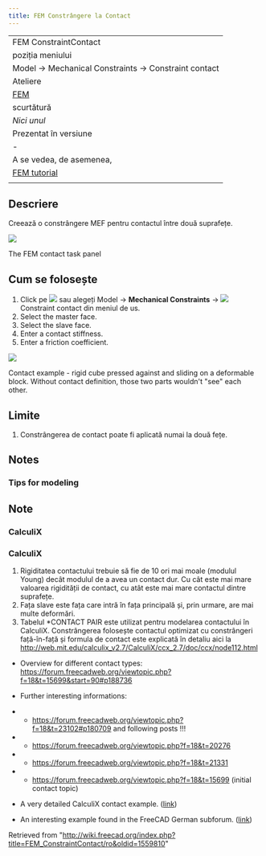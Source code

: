 ```yaml
---
title: FEM Constrângere la Contact
---
```


|                                                     |
| --------------------------------------------------- |
| FEM ConstraintContact                               |
| poziția meniului                                    |
| Model → Mechanical Constraints → Constraint contact |
| Ateliere                                            |
| [FEM](/FEM_Workbench/ro "FEM Workbench/ro")         |
| scurtătură                                          |
| _Nici unul_                                         |
| Prezentat în versiune                               |
| -                                                   |
| A se vedea, de asemenea,                            |
| [FEM tutorial](/FEM_tutorial/ro "FEM tutorial/ro")  |
|                                                     |

## Descriere

Creează o constrângere MEF pentru contactul între două suprafețe.

![](/images/FEM_Contact_dialog.PNG)

The FEM contact task panel

## Cum se folosește

1. Click pe ![](/images/FEM_ConstraintContact.png) sau alegeți Model → **Mechanical Constraints** → ![](/images/FEM_ConstraintContact.png) Constraint contact din meniul de us.
2. Select the master face.
3. Select the slave face.
4. Enter a contact stiffness.
5. Enter a friction coefficient.

![](/images/FEM_contact_animation.gif)

Contact example - rigid cube pressed against and sliding on a deformable block. Without contact definition, those two parts wouldn't "see" each other.

## Limite

1. Constrângerea de contact poate fi aplicată numai la două fețe.

## Notes

### Tips for modeling

## Note

### CalculiX

### CalculiX

1. Rigiditatea contactului trebuie să fie de 10 ori mai moale (modulul Young) decât modulul de a avea un contact dur. Cu cât este mai mare valoarea rigidității de contact, cu atât este mai mare contactul dintre suprafețe.
2. Fața slave este fața care intră în fața principală și, prin urmare, are mai multe deformări.
3. Tabelul \*CONTACT PAIR este utilizat pentru modelarea contactului în CalculiX. Constrângerea folosește contactul optimizat cu constrângeri față-în-față și formula de contact este explicată în detaliu aici la <http://web.mit.edu/calculix_v2.7/CalculiX/ccx_2.7/doc/ccx/node112.html>

- Overview for different contact types: <https://forum.freecadweb.org/viewtopic.php?f=18&t=15699&start=90#p188736>

- Further interesting informations:

- - <https://forum.freecadweb.org/viewtopic.php?f=18&t=23102#p180709> and following posts !!!

- - <https://forum.freecadweb.org/viewtopic.php?f=18&t=20276>

- - <https://forum.freecadweb.org/viewtopic.php?f=18&t=21331>

- - <https://forum.freecadweb.org/viewtopic.php?f=18&t=15699> (initial contact topic)

- A very detailed CalculiX contact example. ([link](http://dip28p.web.fc2.com/calculix/netgen2calculix/index.html))

- An interesting example found in the FreeCAD German subforum. ([link](https://forum.freecad.org/viewtopic.php?f=13&t=39663&start=10#p337254))

Retrieved from "<http://wiki.freecad.org/index.php?title=FEM_ConstraintContact/ro&oldid=1559810>"
